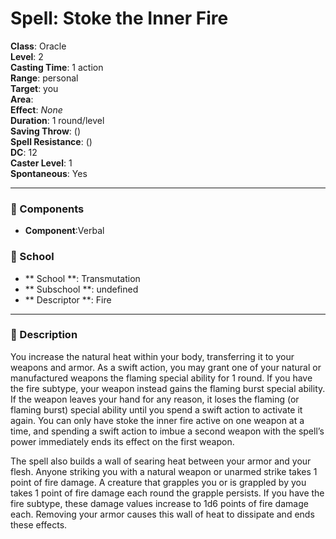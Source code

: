 
# Spell: Stoke the Inner Fire
**Class**: Oracle  
**Level**: 2  
**Casting Time**: 1 action  
**Range**: personal  
**Target**: you  
**Area**:   
**Effect**: _None_  
**Duration**: 1 round/level  
**Saving Throw**:  ()  
**Spell Resistance**:  ()  
**DC**: 12  
**Caster Level**: 1  
**Spontaneous**: Yes

---

### 🔮 Components
- **Component**:Verbal

### 🏫 School
- ** School **: Transmutation
- ** Subschool **: undefined
- ** Descriptor **: Fire
---

### 📜 Description
You increase the natural heat within your body, transferring it to your weapons and armor. As a swift action, you may grant one of your natural or manufactured weapons the flaming special ability for 1 round. If you have the fire subtype, your weapon instead gains the flaming burst special ability. If the weapon leaves your hand for any reason, it loses the flaming (or flaming burst) special ability until you spend a swift action to activate it again. You can only have stoke the inner fire active on one weapon at a time, and spending a swift action to imbue a second weapon with the spell’s power immediately ends its effect on the first weapon.

The spell also builds a wall of searing heat between your armor and your flesh. Anyone striking you with a natural weapon or unarmed strike takes 1 point of fire damage. A creature that grapples you or is grappled by you takes 1 point of fire damage each round the grapple persists. If you have the fire subtype, these damage values increase to 1d6 points of fire damage each. Removing your armor causes this wall of heat to dissipate and ends these effects.
